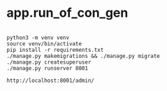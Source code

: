 # app.run_of_con_gen

```

python3 -m venv venv
source venv/bin/activate
pip install -r requirements.txt
./manage.py makemigrations && ./manage.py migrate
./manage.py createsuperuser
./manage.py runserver 8001

```

```
http://localhost:8001/admin/
```
